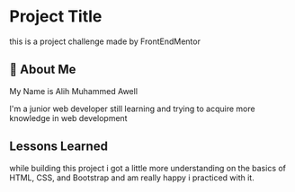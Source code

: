 
# Project Title

this is a project challenge made by FrontEndMentor


## 🚀 About Me

My Name is Alih Muhammed Awell

I'm a junior web developer still learning and trying to acquire more knowledge in web development


## Lessons Learned

while building this project i got a little more understanding on the basics of HTML, CSS, and Bootstrap
and am really happy i practiced with it.

